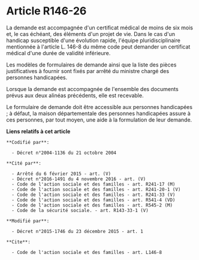 # Article R146-26

La demande est accompagnée d'un certificat médical de moins de six mois et, le cas échéant, des éléments d'un projet de vie.
Dans le cas d'un handicap susceptible d'une évolution rapide, l'équipe pluridisciplinaire mentionnée à l'article L. 146-8 du
même code peut demander un certificat médical d'une durée de validité inférieure. 

Les modèles de formulaires de demande ainsi que la liste des pièces justificatives à fournir sont fixés par arrêté du
ministre chargé des personnes handicapées. 

Lorsque la demande est accompagnée de l'ensemble des documents prévus aux deux alinéas précédents, elle est recevable. 

Le formulaire de demande doit être accessible aux personnes handicapées ; à défaut, la maison départementale des personnes
handicapées assure à ces personnes, par tout moyen, une aide à la formulation de leur demande.

**Liens relatifs à cet article**

	**Codifié par**:

	  - Décret n°2004-1136 du 21 octobre 2004

	**Cité par**:

	  - Arrêté du 6 février 2015 - art. (V)
	  - Décret n°2016-1491 du 4 novembre 2016 - art. (V)
	  - Code de l'action sociale et des familles - art. R241-17 (M)
	  - Code de l'action sociale et des familles - art. R241-20-1 (V)
	  - Code de l'action sociale et des familles - art. R241-33 (V)
	  - Code de l'action sociale et des familles - art. R541-4 (VD)
	  - Code de l'action sociale et des familles - art. R545-2 (M)
	  - Code de la sécurité sociale. - art. R143-33-1 (V)

	**Modifié par**:

	  - Décret n°2015-1746 du 23 décembre 2015 - art. 1

	**Cite**:

	  - Code de l'action sociale et des familles - art. L146-8
